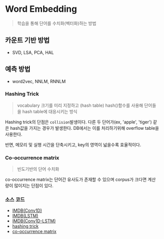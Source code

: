 # Word Embedding

> 학습을 통해 단어를 수치화(벡터화)하는 방법

## 카운트 기반 방법

* SVD, LSA, PCA, HAL

## 예측 방법

* word2vec, NNLM, RNNLM









### Hashing Trick

> vocabulary 크기를 미리 지정하고 (hash table) hash()함수를 사용해 단어들을 hash table에 대응시키는 방식

Hashing trick의 단점은 `collision`발생이다. 다른 두 단어가(ex, 'apple', 'tiger') 같은 hash값을 가지는 경우가 발생한다. DB에서는 이를 처리하기위해 overflow table을 사용한다.

반면, 메모리 및 실행 시간을 단축시키고, key의 영역이 넓을수록 효율적이다.



### Co-occurrence matrix

> 빈도기반의 단어 수치화

co-occurrence matrix는 단어간 유사도가 존재할 수 있으며 corpus가 크다면 계산량이 많이지는 단점이 있다. 

### 소스 코드

* [IMDB(Conv1D)](https://github.com/Lee-JeongMin/TIL/blob/master/NLP/source_code/IMDB(Conv1D).py)
* [IMDB(LSTM)](https://github.com/Lee-JeongMin/TIL/blob/master/NLP/source_code/IMDB(LSTM).py)
* [IMDB(Conv1D-LSTM)](https://github.com/Lee-JeongMin/TIL/blob/master/NLP/source_code/IMDB(Conv1D-LSTM).py)
* [hashing trick](https://github.com/Lee-JeongMin/TIL/blob/master/NLP/source_code/hashing_trick.py)
* [co-occurrence matrix](https://github.com/Lee-JeongMin/TIL/blob/master/NLP/source_code/co_occurrence.py)

